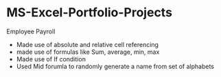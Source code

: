 # MS-Excel-Portfolio-Projects

Employee Payroll
- Made use of absolute and relative cell referencing 
- made use of formulas like Sum, average, min, max
- Made use of If condition
- Used Mid forumla to randomly generate a name from set of alphabets 
